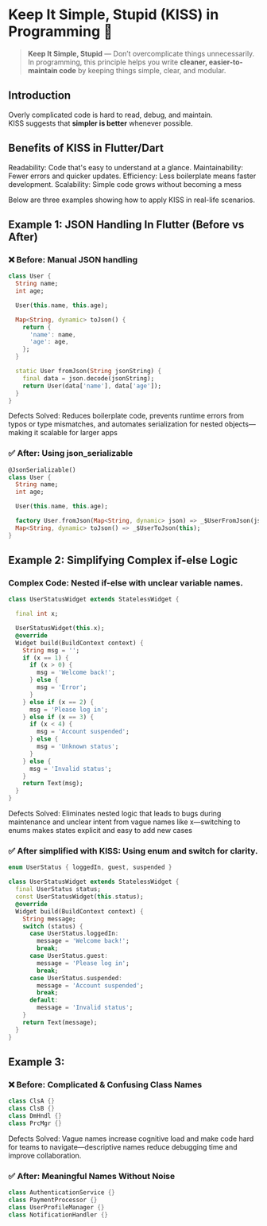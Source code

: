 # Keep It Simple, Stupid (KISS) in Programming 🚀

> **Keep It Simple, Stupid** — Don’t overcomplicate things unnecessarily.
In programming, this principle helps you write **cleaner, easier-to-maintain code** by keeping things simple, clear, and modular.


## Introduction

Overly complicated code is hard to read, debug, and maintain.  
KISS suggests that **simpler is better** whenever possible.


## Benefits of KISS in Flutter/Dart

Readability: Code that's easy to understand at a glance.
Maintainability: Fewer errors and quicker updates.
Efficiency: Less boilerplate means faster development.
Scalability: Simple code grows without becoming a mess

Below are three examples showing how to apply KISS in real-life scenarios.

## Example 1: JSON Handling In Flutter (Before vs After)

### ❌ Before: Manual JSON handling

```dart
class User {
  String name;
  int age;

  User(this.name, this.age);

  Map<String, dynamic> toJson() {
    return {
      'name': name,
      'age': age,
    };
  }

  static User fromJson(String jsonString) {
    final data = json.decode(jsonString);
    return User(data['name'], data['age']);
  }
}
```
Defects Solved: Reduces boilerplate code, prevents runtime errors from typos or type mismatches, and automates serialization for nested objects—making it scalable for larger apps

### ✅ After: Using json_serializable

```dart
@JsonSerializable()
class User {
  String name;
  int age;

  User(this.name, this.age);

  factory User.fromJson(Map<String, dynamic> json) => _$UserFromJson(json);
  Map<String, dynamic> toJson() => _$UserToJson(this);
}
```

## Example 2: Simplifying Complex if-else Logic

### Complex Code: Nested if-else with unclear variable names.

```dart
class UserStatusWidget extends StatelessWidget {

  final int x;

  UserStatusWidget(this.x);
  @override
  Widget build(BuildContext context) {
    String msg = '';
    if (x == 1) {
      if (x > 0) {
        msg = 'Welcome back!';
      } else {
        msg = 'Error';
      }
    } else if (x == 2) {
      msg = 'Please log in';
    } else if (x == 3) {
      if (x < 4) {
        msg = 'Account suspended';
      } else {
        msg = 'Unknown status';
      }
    } else {
      msg = 'Invalid status';
    }
    return Text(msg);
  }
}
```
Defects Solved: Eliminates nested logic that leads to bugs during maintenance and unclear intent from vague names like x—switching to enums makes states explicit and easy to add new cases

### ✅ After simplified with KISS: Using enum and switch for clarity.

```dart
enum UserStatus { loggedIn, guest, suspended }

class UserStatusWidget extends StatelessWidget {
  final UserStatus status;
  const UserStatusWidget(this.status);
  @override
  Widget build(BuildContext context) {
    String message;
    switch (status) {
      case UserStatus.loggedIn:
        message = 'Welcome back!';
        break;
      case UserStatus.guest:
        message = 'Please log in';
        break;
      case UserStatus.suspended:
        message = 'Account suspended';
        break;
      default:
        message = 'Invalid status';
    }
    return Text(message);
  }
}
```

## Example 3:

### ❌ Before: Complicated & Confusing Class Names

```dart
class ClsA {}
class ClsB {}
class DmHndl {}
class PrcMgr {}
```

Defects Solved: Vague names increase cognitive load and make code hard for teams to navigate—descriptive names reduce debugging time and improve collaboration.

### ✅ After: Meaningful Names Without Noise

```dart
class AuthenticationService {}
class PaymentProcessor {}
class UserProfileManager {}
class NotificationHandler {}
```
